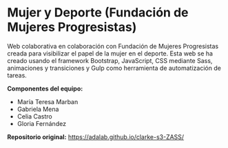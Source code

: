 # Mujer y Deporte (Fundación de Mujeres Progresistas)

Web colaborativa en colaboración con Fundación de Mujeres Progresistas creada para visibilizar el papel de la mujer en el deporte. Esta web se ha creado usando el framework Bootstrap, JavaScript, CSS mediante Sass, animaciones y transiciones y Gulp como herramienta de automatización de tareas.

__Componentes del equipo:__

* María Teresa Marban
* Gabriela Mena
* Celia Castro
* Gloria Fernández


__Repositorio original:__ https://adalab.github.io/clarke-s3-ZASS/

